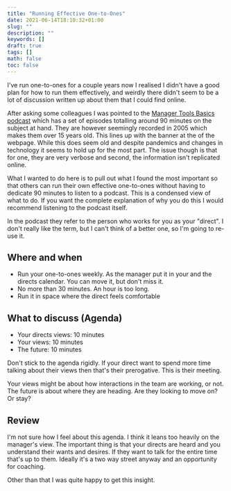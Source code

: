 ```yaml
---
title: "Running Effective One-to-Ones"
date: 2021-06-14T18:10:32+01:00
slug: ""
description: ""
keywords: []
draft: true
tags: []
math: false
toc: false
---
```


I've run one-to-ones for a couple years now I realised I didn't have a good plan for how to run them effectively, and weirdly there didn't seem to be a lot of discussion written up about them that I could find online.

After asking some colleagues I was pointed to the [Manager Tools Basics podcast](https://www.manager-tools.com/manager-tools-basics) which has a set of episodes totalling around 90 minutes on the subject at hand. They are however seemingly recorded in 2005 which makes them over 15 years old. This lines up with the banner at the of the webpage. While this does seem old and despite pandemics and changes in technology it seems to hold up for the most part. The issue though is that for one, they are very verbose and second, the information isn't replicated online.

What I wanted to do here is to pull out what I found the most important so that others can run their own effective one-to-ones without having to dedicate 90 minutes to listen to a podcast. This is a condensed view of what to do. If you want the complete explanation of why you do this I would recommend listening to the podcast itself.

In the podcast they refer to the person who works for you as your "direct". I don't really like the term, but I can't think of a better one, so I'm going to re-use it.

## Where and when

* Run your one-to-ones weekly. As the manager put it in your and the directs calendar. You can move it, but don't miss it.
* No more than 30 minutes. An hour is too long.
* Run it in space where the direct feels comfortable

## What to discuss (Agenda)

* Your directs views: 10 minutes
* Your views: 10 minutes
* The future: 10 minutes

Don't stick to the agenda rigidly. If your direct want to spend more time talking about their views then that's their prerogative. This is their meeting.

Your views might be about how interactions in the team are working, or not. The future is about where they are heading. Are they looking to move on? Or stay?

## Review

I'm not sure how I feel about this agenda. I think it leans too heavily on the manager's view. The important thing is that your directs are heard and you understand their wants and desires. If they want to talk for the entire time that's up to them. Ideally it's a two way street anyway and an opportunity for coaching.

Other than that I was quite happy to get this insight.
